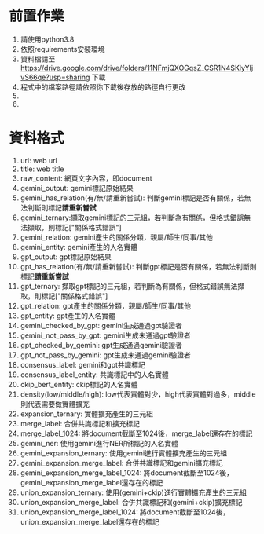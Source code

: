 # 前置作業

1. 請使用python3.8
2. 依照requirements安裝環境
3. 資料檔請至 https://drive.google.com/drive/folders/11NFmjQXOGqsZ_CSR1N4SKlyYIjvS66qe?usp=sharing 下載
4. 程式中的檔案路徑請依照你下載後存放的路徑自行更改
5. 
6. 


# 資料格式
1. url: web url
2. title: web title
3. raw_content: 網頁文字內容，即document
4. gemini_output: gemini標記原始結果
5. gemini_has_relation(有/無/請重新嘗試): 判斷gemini標記是否有關係，若無法判斷則標記**請重新嘗試**
6. gemini_ternary:擷取gemini標記的三元組，若判斷為有關係，但格式錯誤無法擷取，則標記["關係格式錯誤"]
7. gemini_relation: gemini產生的關係分類，親屬/師生/同事/其他
8. gemini_entity: gemini產生的人名實體
9. gpt_output: gpt標記原始結果
10. gpt_has_relation(有/無/請重新嘗試): 判斷gpt標記是否有關係，若無法判斷則標記**請重新嘗試**
11. gpt_ternary: 擷取gpt標記的三元組，若判斷為有關係，但格式錯誤無法擷取，則標記["關係格式錯誤"]
12. gpt_relation: gpt產生的關係分類，親屬/師生/同事/其他
13. gpt_entity: gpt產生的人名實體
14. gemini_checked_by_gpt: gemini生成通過gpt驗證者
15. gemini_not_pass_by_gpt: gemini生成未通過gpt驗證者
16. gpt_checked_by_gemini: gpt生成通過gemini驗證者
17. gpt_not_pass_by_gemini: gpt生成未通過gemini驗證者
18. consensus_label: gemini和gpt共識標記
19. consensus_label_entity: 共識標記中的人名實體
20. ckip_bert_entity: ckip標記的人名實體
21. density(low/middle/high): low代表實體對少，high代表實體對過多，middle則代表需要做實體擴充
22. expansion_ternary: 實體擴充產生的三元組
23. merge_label: 合併共識標記和擴充標記
24. merge_label_1024: 將document截斷至1024後，merge_label還存在的標記
25. gemini_ner: 使用gemini進行NER所標記的人名實體
26. gemini_expansion_ternary: 使用gemini進行實體擴充產生的三元組
27. gemini_expansion_merge_label: 合併共識標記和gemini擴充標記
28. gemini_expansion_merge_label_1024: 將document截斷至1024後，gemini_expansion_merge_label還存在的標記
29. union_expansion_ternary: 使用(gemini+ckip)進行實體擴充產生的三元組
30. union_expansion_merge_label: 合併共識標記和(gemini+ckip)擴充標記
31. union_expansion_merge_label_1024: 將document截斷至1024後，union_expansion_merge_label還存在的標記